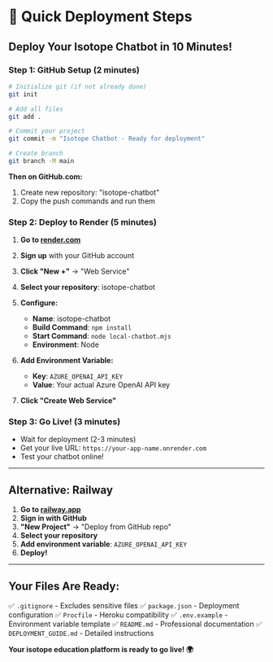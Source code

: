 # 🚀 Quick Deployment Steps

## **Deploy Your Isotope Chatbot in 10 Minutes!**

### **Step 1: GitHub Setup (2 minutes)**
```bash
# Initialize git (if not already done)
git init

# Add all files
git add .

# Commit your project
git commit -m "Isotope Chatbot - Ready for deployment"

# Create branch
git branch -M main
```

**Then on GitHub.com:**
1. Create new repository: "isotope-chatbot"
2. Copy the push commands and run them

### **Step 2: Deploy to Render (5 minutes)**

1. **Go to [render.com](https://render.com)**
2. **Sign up** with your GitHub account
3. **Click "New +"** → "Web Service"
4. **Select your repository**: isotope-chatbot
5. **Configure:**
   - **Name**: isotope-chatbot
   - **Build Command**: `npm install`
   - **Start Command**: `node local-chatbot.mjs`
   - **Environment**: Node

6. **Add Environment Variable:**
   - **Key**: `AZURE_OPENAI_API_KEY`
   - **Value**: Your actual Azure OpenAI API key

7. **Click "Create Web Service"**

### **Step 3: Go Live! (3 minutes)**
- Wait for deployment (2-3 minutes)
- Get your live URL: `https://your-app-name.onrender.com`
- Test your chatbot online!

---

## **Alternative: Railway**

1. **Go to [railway.app](https://railway.app)**
2. **Sign in with GitHub**
3. **"New Project"** → "Deploy from GitHub repo"
4. **Select your repository**
5. **Add environment variable**: `AZURE_OPENAI_API_KEY`
6. **Deploy!**

---

## **Your Files Are Ready:**
✅ `.gitignore` - Excludes sensitive files
✅ `package.json` - Deployment configuration
✅ `Procfile` - Heroku compatibility
✅ `.env.example` - Environment variable template
✅ `README.md` - Professional documentation
✅ `DEPLOYMENT_GUIDE.md` - Detailed instructions

**Your isotope education platform is ready to go live! 🌍**
